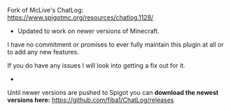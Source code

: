 Fork of McLive's ChatLog:
https://www.spigotmc.org/resources/chatlog.1128/

- Updated to work on newer versions of Minecraft.

I have no commitment or promises to ever fully maintain this plugin at all or to add any new features.

If you do have any issues I will look into getting a fix out for it.

-

Until newer versions are pushed to Spigot you can **download the newest versions here:**
https://github.com/fiba1/ChatLog/releases
